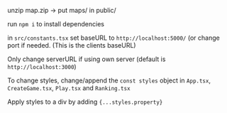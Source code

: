 unzip map.zip -> put maps/ in public/

run `npm i` to install dependencies

in `src/constants.tsx` set baseURL to `http://localhost:5000/` (or change port if needed. (This is the clients baseURL)

Only change serverURL if using own server (default is `http://localhost:3000`)

To change styles, change/append the `const styles` object in `App.tsx`, `CreateGame.tsx`, `Play.tsx` and `Ranking.tsx`

Apply styles to a div by adding `{...styles.property}`
